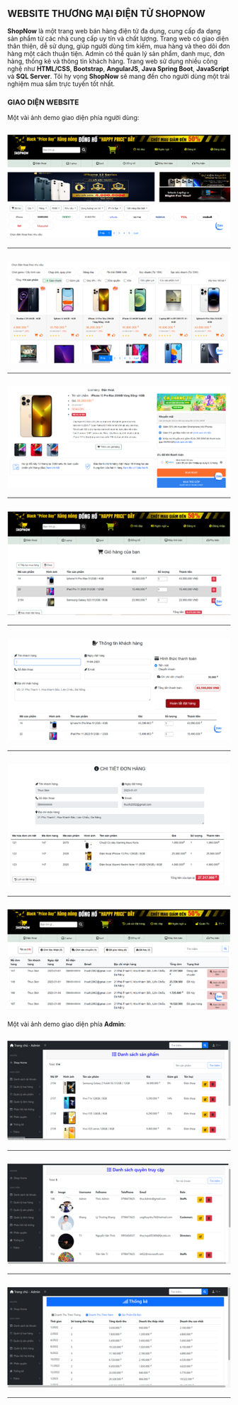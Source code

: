 ## WEBSITE THƯƠNG MẠI ĐIỆN TỬ SHOPNOW

**ShopNow** là một trang web bán hàng điện tử đa dụng, cung cấp đa dạng sản phẩm từ các nhà cung cấp uy tín và chất lượng. Trang web có giao diện thân thiện, dễ sử dụng, giúp người dùng tìm kiếm, mua hàng và theo dõi đơn hàng một cách thuận tiện. Admin có thể quản lý sản phẩm, danh mục, đơn hàng, thống kê và thông tin khách hàng. Trang web sử dụng nhiều công nghệ như **HTML/CSS**, **Bootstrap**, **AngularJS**, **Java Spring Boot**, **JavaScript** và **SQL Server**. Tôi hy vọng **ShopNow** sẽ mang đến cho người dùng một trải nghiệm mua sắm trực tuyến tốt nhất.


### GIAO DIỆN WEBSITE

Một vài ảnh demo giao diện phía người dùng:

## ![Tên ảnh](/src/main/resources/static/assets/images/anh1.png)

---

## ![Tên ảnh](/src/main/resources/static/assets/images/hinh2.png)

---

## ![Tên ảnh](/src/main/resources/static/assets/images/hinh3.png)

---

## ![Tên ảnh](/src/main/resources/static/assets/images/hinh4cart.png)

---

## ![Tên ảnh](/src/main/resources/static/assets/images/hinh5Thongtinkh.png)

---

## ![Tên ảnh](/src/main/resources/static/assets/images/hinh5.5Chitietdon.png)

---

## ![Tên ảnh](/src/main/resources/static/assets/images/hinh6lichsudathang.png)

Một vài ảnh demo giao diện phía **Admin**:


## ![Tên ảnh](/src/main/resources/static/assets/images/hinh8.png)

---

## ![Tên ảnh](/src/main/resources/static/assets/images/hinh9.png)

---

## ![Tên ảnh](/src/main/resources/static/assets/images/hinh10.png)

---


